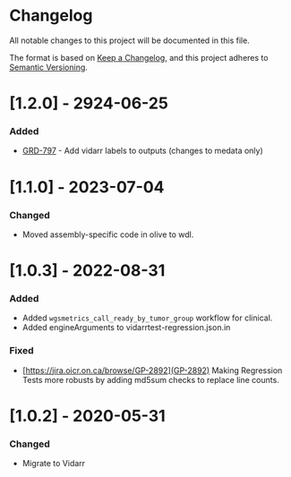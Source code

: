 # Changelog
All notable changes to this project will be documented in this file.

The format is based on [Keep a Changelog](https://keepachangelog.com/en/1.0.0/),
and this project adheres to [Semantic Versioning](https://semver.org/spec/v2.0.0.html).

# [1.2.0] - 2924-06-25
### Added
- [GRD-797](https://jira.oicr.on.ca/browse/GRD-797) - Add vidarr labels to outputs (changes to medata only)

# [1.1.0] - 2023-07-04
### Changed
- Moved assembly-specific code in olive to wdl.

# [1.0.3] - 2022-08-31
### Added
- Added `wgsmetrics_call_ready_by_tumor_group` workflow for clinical.
- Added engineArguments to vidarrtest-regression.json.in

### Fixed
- [https://jira.oicr.on.ca/browse/GP-2892](GP-2892) Making Regression Tests more robusts by adding md5sum checks to replace line counts.

# [1.0.2] - 2020-05-31
### Changed
- Migrate to Vidarr
